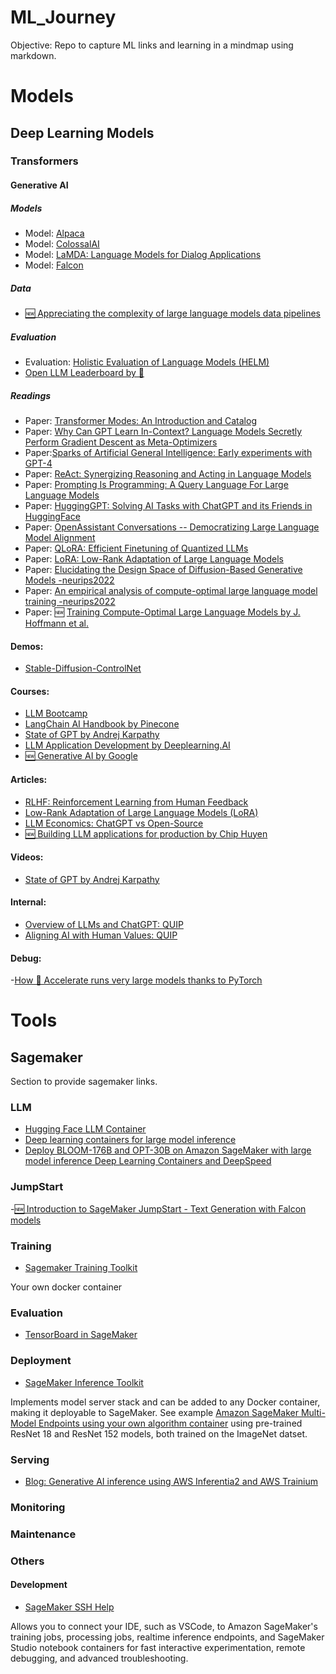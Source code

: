# ML_Journey
Objective: Repo to capture ML links and learning in a mindmap using markdown.

# Models

## Deep Learning Models

### Transformers

#### Generative AI

##### Models
- Model: [Alpaca](https://crfm.stanford.edu/2023/03/13/alpaca.html)
- Model: [ColossalAI](https://github.com/hpcaitech/ColossalAI)
- Model: [LaMDA: Language Models for Dialog Applications](https://arxiv.org/pdf/2201.08239.pdf?utm_source=substack&utm_medium=email)
- Model: [Falcon](https://huggingface.co/tiiuae/falcon-40b)

##### Data
- [🆕 Appreciating the complexity of large language models data pipelines](https://blog.christianperone.com/2023/06/appreciating-llms-data-pipelines/)

##### Evaluation

- Evaluation: [Holistic Evaluation of Language Models (HELM)](https://crfm.stanford.edu/helm/latest/?groups=1)
- [Open LLM Leaderboard by 🤗](https://huggingface.co/spaces/HuggingFaceH4/open_llm_leaderboard)

##### Readings

- Paper: [Transformer Modes: An Introduction and Catalog](https://arxiv.org/pdf/2302.07730.pdf)
- Paper: [Why Can GPT Learn In-Context? Language Models Secretly Perform Gradient Descent as Meta-Optimizers](https://arxiv.org/pdf/2212.10559.pdf)
- Paper:[Sparks of Artificial General Intelligence: Early experiments with GPT-4](https://arxiv.org/abs/2303.12712)
- Paper: [ReAct: Synergizing Reasoning and Acting in Language Models](https://arxiv.org/abs/2210.03629)
- Paper: [Prompting Is Programming: A Query Language For Large Language Models](https://arxiv.org/pdf/2212.06094.pdf?utm_source=substack&utm_medium=email)
- Paper: [HuggingGPT: Solving AI Tasks with ChatGPT and its Friends in HuggingFace](https://arxiv.org/abs/2303.17580)
- Paper: [OpenAssistant Conversations -- Democratizing Large Language Model Alignment](https://arxiv.org/abs/2304.07327)
- Paper: [QLoRA: Efficient Finetuning of Quantized LLMs](https://arxiv.org/abs/2305.14314)
- Paper: [LoRA: Low-Rank Adaptation of Large Language Models](https://arxiv.org/abs/2106.09685)
- Paper: [Elucidating the Design Space of Diffusion-Based Generative Models -neurips2022](https://openreview.net/pdf?id=k7FuTOWMOc7)
- Paper: [An empirical analysis of compute-optimal large language model training -neurips2022](https://openreview.net/pdf?id=iBBcRUlOAPR)
- Paper: 🆕 [Training Compute-Optimal Large Language Models by J. Hoffmann et al.](https://arxiv.org/abs/2203.15556)

#### Demos:

- [Stable-Diffusion-ControlNet](https://huggingface.co/spaces/ArtGAN/Stable-Diffusion-ControlNet-WebUI)

#### Courses:
- [LLM Bootcamp](https://fullstackdeeplearning.com/llm-bootcamp/spring-2023/)
- [LangChain AI Handbook by Pinecone](https://www.pinecone.io/learn/langchain/)
- [State of GPT by Andrej Karpathy](https://build.microsoft.com/en-US/sessions/db3f4859-cd30-4445-a0cd-553c3304f8e2)
- [LLM Application Development by Deeplearning.AI](https://www.deeplearning.ai/short-courses/langchain-for-llm-application-development/)
- [🆕 Generative AI by Google ](https://www.cloudskillsboost.google/paths/118)

#### Articles:
- [RLHF: Reinforcement Learning from Human Feedback](https://huyenchip.com/2023/05/02/rlhf.html)
- [Low-Rank Adaptation of Large Language Models (LoRA)](https://huggingface.co/docs/diffusers/main/en/training/lora)
- [LLM Economics: ChatGPT vs Open-Source](https://towardsdatascience.com/llm-economics-chatgpt-vs-open-source-dfc29f69fec1)
- [🆕 Building LLM applications for production by Chip Huyen ](https://huyenchip.com/2023/04/11/llm-engineering.html)

#### Videos:
- [State of GPT by Andrej Karpathy](https://www.youtube.com/watch?v=bZQun8Y4L2A)

#### Internal:

- [Overview of LLMs and ChatGPT: QUIP](https://quip-amazon.com/JdVgAZaYzFV4#CPU9AAGYhtf)
- [Aligning AI with Human Values: QUIP ](https://quip-amazon.com/k2mQAFupUYuS/Aligning-AI-with-Human-Values)

#### Debug:
-[How 🤗 Accelerate runs very large models thanks to PyTorch ](https://huggingface.co/blog/accelerate-large-models)

# Tools


## Sagemaker
Section to provide sagemaker links.

### LLM
- [Hugging Face LLM Container](https://huggingface.co/blog/sagemaker-huggingface-llm)
- [Deep learning containers for large model inference](https://docs.aws.amazon.com/sagemaker/latest/dg/large-model-inference-dlc.html)
- [Deploy BLOOM-176B and OPT-30B on Amazon SageMaker with large model inference Deep Learning Containers and DeepSpeed](https://aws.amazon.com/blogs/machine-learning/deploy-bloom-176b-and-opt-30b-on-amazon-sagemaker-with-large-model-inference-deep-learning-containers-and-deepspeed/)

### JumpStart
-[🆕 Introduction to SageMaker JumpStart - Text Generation with Falcon models](https://github.com/aws/amazon-sagemaker-examples/blob/main/introduction_to_amazon_algorithms/jumpstart-foundation-models/text-generation-falcon.ipynb)

### Training

- [Sagemaker Training Toolkit](https://github.com/aws/sagemaker-training-toolkit)

Your own docker container

### Evaluation

- [TensorBoard in SageMaker](https://docs.aws.amazon.com/sagemaker/latest/dg/studio-tensorboard.html)

### Deployment

- [SageMaker Inference Toolkit](https://github.com/aws/sagemaker-inference-toolkit)

Implements model server stack and can be added to any Docker container, making it deployable to SageMaker. See example [Amazon SageMaker Multi-Model Endpoints using your own algorithm container](https://github.com/aws/amazon-sagemaker-examples/blob/main/advanced_functionality/multi_model_bring_your_own/multi_model_endpoint_bring_your_own.ipynb) using pre-trained ResNet 18 and ResNet 152 models, both trained on the ImageNet datset.

### Serving

- [Blog: Generative AI inference using AWS Inferentia2 and AWS Trainium](https://aws.amazon.com/blogs/machine-learning/achieve-high-performance-with-lowest-cost-for-generative-ai-inference-using-aws-inferentia2-and-aws-trainium-on-amazon-sagemaker/?sc_channel=sm&sc_campaign=Machine_Learning&sc_publisher=LINKEDIN&sc_geo=GLOBAL&sc_outcome=awareness&sc_content=ml_infrastructure&trk=machine_learning&linkId=213679883)

### Monitoring

### Maintenance

### Others

#### Development

- [SageMaker SSH Help](https://github.com/aws-samples/sagemaker-ssh-helper)

Allows you to connect your IDE, such as VSCode, to Amazon SageMaker's training jobs, processing jobs, realtime inference endpoints, and SageMaker Studio notebook containers for fast interactive experimentation, remote debugging, and advanced troubleshooting.

